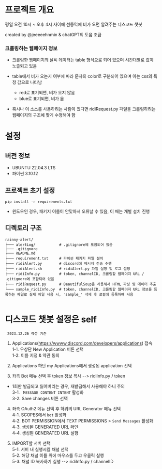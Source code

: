 # 프로젝트 개요
평일 오전 10시 ~ 오후 4시 사이에 선릉역에 비가 오면 알려주는 디스코드 챗봇

created by @jeeeeehnmin
& chatGPT의 도움 조금


### 크롤링하는 웹페이지 정보
- 크롤링한 웹페이지의 날씨 데이터는 table 형식으로 되어 있으며 시간대별로 값이 노출되고 있음
- table에서 비가 오는지 여부에 따라 문자의 color로 구분되어 있으며 이는 css의 특정 값으로 나타남
    - red로 표기되면, 비가 오지 않음
    - blue로 표기되면, 비가 옴

- 혹시나 이 소스를 사용하려는 사람이 있다면 ridiRequest.py 파일을 크롤링하려는 웹페이지의 구조에 맞게 수정해야 함



# 설정
## 버전 정보
- UBUNTU 22.04.3 LTS
- 파이썬 3.10.12

## 프로젝트 초기 설정
```
pip install -r requirements.txt
```
- 윈도우인 경우, 패키지 이름이 안맞아서 오류날 수 있음, 이 때는 개별 설치 진행


## 디렉토리 구조
```
rainny-alert/
├─── alertLog/           # .gitignore에 포함되어 있음
├─── .gitignore
├─── README.md
├─── requirement.txt     # 파이썬 패키지 파일 설치
├─── ridiAlert.py        # discord에 메시지 전송 수행
├─── ridiAlert.sh        # ridiAlert.py 파일 실행 및 로그 설정
├─── ridiInfo.py         # token, channelID, 크롤링할 웹페이지 URL / .gitignore에 포함되어 있음
├─── ridiRequest.py      # BeautifulSoup을 사용해서 HTML 파싱 및 데이터 추출
└─── sample_ridiInfo.py  # token, channelID, 크롤링할 웹페이지 URL 정보를 등록하는 파일로 실제 파일 사용 시, 'sample_' 삭제 후 로컬에 등록하여 사용


```



# 디스코드 챗봇 설정은 self
``` 2023.12.26 작성 기준```

1. Applications(https://wwww.discord.com/developers/applications) 접속  
1-1. 우상단 New Application 버튼 선택  
1-2. 이름 지정 & 약관 동의   

2. Applications 하단 my Applications에서 생성된 application 선택  

3. 좌측 Bot 메뉴 선택 후 token 정보 복사  --> ridiInfo.py / token  
- 1회만 발급되고 잃어버리는 경우, 재발급해서 사용해야 하니 주의  
3-1. ``` MESSAGE CONTENT INTENT``` 활성화  
3-2. Save changes 버튼 선택  

4. 좌측 OAuth2 메뉴 선택 후 하위의 URL Generator 메뉴 선택  
4-1. SCOPES에서 ```bot``` 활성화  
4-2. BOT PERMISSION에서 TEXT PERMISSIONS > ```Send Messages``` 활성화  
4-3. 생성된 GENERATED URL 확인  
4-4. 생성된 GENERATED URL 실행  

5. IMPORT할 서버 선택  
5-1. 서버 내 실행시킬 채널 선택  
5-2. 해당 채널 이름 위에 마우스를 두고 우클릭 실행  
5-3. 채널 ID 복사하기 실행 --> ridiInfo.py / channelID  
